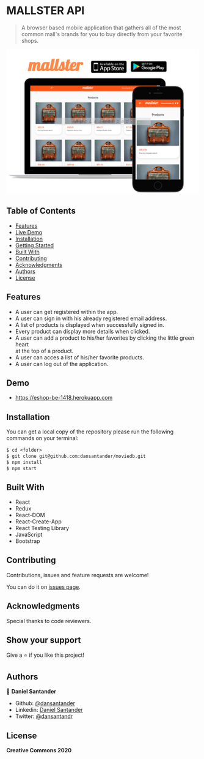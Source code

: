 # MALLSTER API
>  A browser based mobile application that gathers all of the most common mall's brands for you to buy directly from your favorite shops.

![cover](./public/mallster.png)

## Table of Contents

* [Features](#features)
* [Live Demo](#demo)
* [Installation](#installation)
* [Getting Started](#getting-started)
* [Built With](#built-with)
* [Contributing](#contributing)
* [Acknowledgments](#acknowledgments)
* [Authors](#author)
* [License](#license)

## Features

- A user can get registered within the app.
- A user can sign in with his already registered email address.
- A list of products is displayed when successfully signed in.
- Every product can display more details when clicked.
- A user can add a product to his/her favorites by clicking the little green heart <br>
at the top of a product.
- A user can acces a list of his/her favorite products.
- A user can log out of the application.

## Demo

  - https://eshop-be-1418.herokuapp.com

## Installation

You can get a local copy of the repository please run the following commands on your terminal:
```
$ cd <folder>
$ git clone git@github.com:dansantander/moviedb.git
$ npm install
$ npm start
```

## Built With

- React
- Redux
- React-DOM
- React-Create-App
- React Testing Library
- JavaScript
- Bootstrap

## Contributing

Contributions, issues and feature requests are welcome!

You can do it on [issues page](issues/).

## Acknowledgments

Special thanks to code reviewers.

## Show your support

Give a ⭐️ if you like this project!

## Authors

👤 **Daniel Santander**

- Github: [@dansantander](https://github.com/dansantander)
- Linkedin: [Daniel Santander](https://www.linkedin.com/in/daniel-santander)
- Twitter: [@dansantandr](https://twitter.com/dansantandr)

## License

<strong>Creative Commons 2020</strong>